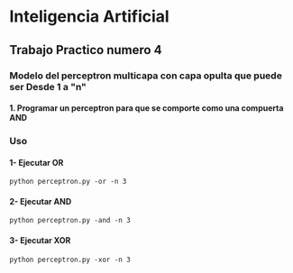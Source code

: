 # Inteligencia Artificial

## Trabajo Practico numero 4

### Modelo del perceptron multicapa con capa opulta que puede ser Desde 1 a "n"
#### 1. Programar un perceptron para que se comporte como una compuerta AND

### Uso

#### 1- Ejecutar OR
```
python perceptron.py -or -n 3
```
#### 2- Ejecutar AND
```
python perceptron.py -and -n 3
```

#### 3- Ejecutar XOR
```
python perceptron.py -xor -n 3
```
